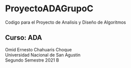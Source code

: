 # ProyectoADAGrupoC
Codigo para el Proyecto de Analisis y Diseño de Algoritmos

## Curso: ADA
Omid Ernesto Chahuaris Choque  
Universidad Nacional de San Agustin  
Segundo Semestre 2021 B  
